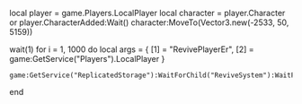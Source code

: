 local player = game.Players.LocalPlayer
local character = player.Character or player.CharacterAdded:Wait()
character:MoveTo(Vector3.new(-2533, 50, 5159))

wait(1)
for i = 1, 1000 do
    local args = {
        [1] = "RevivePlayerEr",
        [2] = game:GetService("Players").LocalPlayer
    }

    game:GetService("ReplicatedStorage"):WaitForChild("ReviveSystem"):WaitForChild("Event"):FireServer(unpack(args))
end
